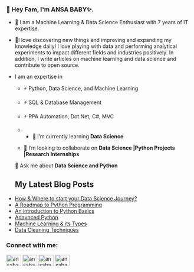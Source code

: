 ### 👋 Hey Fam, I'm ANSA BABY✨.

- 👀 I am a Machine Learning & Data Science Enthusiast with 7 years of IT expertise.

- 🎨I love discovering new things and improving and expanding my knowledge daily! I love playing with data and performing analytical experiments to impact different fields and industries positively. In addition, I write articles on machine learning and data science and contribute to open source.

- I am an expertise in
 
   * ⚡ Python, Data Science, and Machine Learning 
   
   * ⚡ SQL & Database Management
   
   * ⚡ RPA Automation, Dot Net, C#, MVC
 
   * - 🌱 I’m currently learning **Data Science**

   * 👯 I’m looking to collaborate on **Data Science |Python Projects |Research Internships**

  💬 Ask me about **Data Science and Python**
  
  
  
  ## My Latest Blog Posts
<!-- BLOG-POST-LIST:START -->
- [How & Where to start your Data Science Journey?](https://ansababy.medium.com/how-to-start-your-data-science-journey-420173a981a9)
- [A Roadmap to Python Programming](https://ansababy.medium.com/a-roadmap-to-python-programming-71304f8f486b)
- [An introduction to Python Basics](https://ansababy.medium.com/an-introduction-to-python-basics-960dc3e7bebc)
- [Adavnced Python](https://ansababy.medium.com/advanced-python-6740a0e7df1e)
- [Machine Learning & its Types ](https://ansababy.medium.com/machine-learning-its-types-1082ba255d05)
- [Data Cleaning Techniques](https://ansababy.medium.com/the-ultimate-guide-to-data-cleaning-ensuring-data-quality-and-accuracy-8b9119c45aa4)
 <!-- BLOG-POST-LIST:END -->


### Connect with me:
<p align="left">
<a href="https://linkedin.com/in/ansababy" target="blank"><img align="center" src="https://raw.githubusercontent.com/rahuldkjain/github-profile-readme-generator/master/src/images/icons/Social/linked-in-alt.svg" alt="ansababy" height="30" width="40" /></a>
 <a href="https://www.instagram.com/thedataartistry/" target="blank"><img align="center" src="https://www.svgrepo.com/show/303154/instagram-2016-logo.svg" alt="ansababy" height="30" width="40" /></a>
 <a href="https://ansababy.medium.com/" target="blank"><img align="center" src="https://cdn.icon-icons.com/icons2/2992/PNG/512/medium_logo_icon_187322.png" alt="ansababy" height="30" width="40" /></a>
 <a href="https://www.youtube.com/@TheFriendlyDataGeek" target="blank"><img align="center" src="https://www.iconpacks.net/icons/2/free-youtube-logo-icon-2431-thumb.png" alt="ansababy" height="30" width="40" /></a>
</p>

<!---
AnsaBaby/AnsaBaby is a ✨ special ✨ repository because its `README.md` (this file) appears on your GitHub profile.
You can click the Preview link to take a look at your changes.
--->
